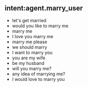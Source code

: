 ## intent:agent.marry_user
- let's get married
- would you like to marry me
- marry me
- I love you marry me
- marry me please
- we should marry
- I want to marry you
- you are my wife
- be my husband
- will you marry me?
- any idea of marrying me?
- I would love to marry you